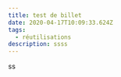 ```yaml
---
title: test de billet
date: 2020-04-17T10:09:33.624Z
tags:
  - réutilisations
description: ssss
---
```

ss